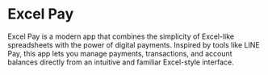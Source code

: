 # Excel Pay

Excel Pay is a modern app that combines the simplicity of Excel-like spreadsheets with the power of digital payments. Inspired by tools like LINE Pay, this app lets you manage payments, transactions, and account balances directly from an intuitive and familiar Excel-style interface.